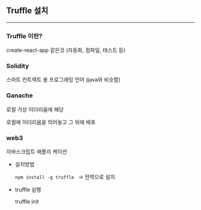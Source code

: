 ## Truffle 설치
______
### Truffle 이란?
create-react-app 같은것 (자동화, 컴파일, 테스트 등)

### Solidity
스마트 컨트렉트 용 프로그래밍 언어 (java와 비슷함)

### Ganache
로컬 가상 이더리움에 해당

로컬에 이더리움을 띄어놓고 그 위에 배포

### web3
자바스크립트 애플리 케이션

* 설치방법
    
    ```npm install -g truffle ``` -> 전역으로 설치

* truffle 실행
    
    truffle init
